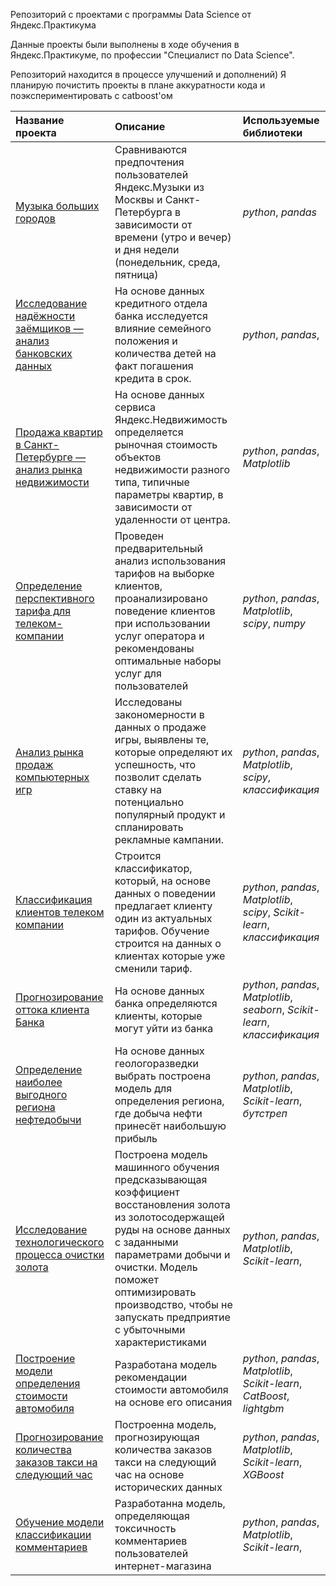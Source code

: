 
Репозиторий с проектами с программы Data Science от Яндекс.Практикума

Данные проекты были выполнены в ходе обучения в Яндекс.Практикуме, по профессии "Специалист по Data Science".

Репозиторий находится в процессе улучшений и дополнений)
Я планирую почистить проекты в плане аккуратности кода и поэкспериментировать с catboost'ом

| Название проекта                                                            | Описание                                                                                                                                                                                                                                                                                                                                             | Используемые библиотеки          | 
|:----------------------------------------------------------------------------|:-----------------------------------------------------------------------------------------------------------------------------------------------------------------------------------------------------------------------------------------------------------------------------------------------------------------------------------------------------|:---------------------------------|
| [Музыка больших городов](project_1)                                         | Сравниваются предпочтения пользователей Яндекс.Музыки из Москвы и Санкт-Петербурга в зависимости от времени (утро и вечер) и дня недели (понедельник, среда, пятница) | *python*, *pandas*  |
| [Исследование надёжности заёмщиков — анализ банковских данных](project_2)   | На основе данных кредитного отдела банка исследуется влияние семейного положения и количества детей на факт погашения кредита в срок. | *python*, *pandas*,              |
| [Продажа квартир в Санкт-Петербурге — анализ рынка недвижимости](project_3) | На основе данных сервиса Яндекс.Недвижимость определяется рыночная стоимость объектов недвижимости разного типа, типичные параметры квартир, в зависимости от удаленности от центра.                                                | *python*, *pandas*, *Matplotlib* |
| [Определение перспективного тарифа для телеком-компании](project_4)         | Проведен предварительный анализ использования тарифов на выборке клиентов, проанализировано поведение клиентов при использовании услуг оператора и рекомендованы оптимальные наборы услуг для пользователей | *python*, *pandas*, *Matplotlib*, *scipy*, *numpy* |
| [Анализ рынка продаж компьютерных игр](project_5)                           | Исследованы закономерности в данных о продаже игры, выявлены те, которые определяют их успешность, что позволит  сделать ставку на потенциально популярный продукт и спланировать рекламные кампании.       | *python*, *pandas*, *Matplotlib*, *scipy*, *классификация* |
| [Классификация клиентов телеком компании](project_6)                       | Строится классификатор, который, на основе данных о поведении  предлагает клиенту один из актуальных тарифов. Обучение строится на данных о клиентах которые уже сменили тариф.| *python*, *pandas*, *Matplotlib*, *scipy*, *Scikit-learn*, *классификация* |
| [Прогнозирование оттока клиента Банка](project_7)                       | На основе данных банка определяются клиенты, которые могут уйти из банка| *python*, *pandas*, *Matplotlib*, *seaborn*, *Scikit-learn*, *классификация* |
| [Определение наиболее выгодного региона нефтедобычи](project_8)       | На основе данных геологоразведки выбрать построена модель для определения региона, где добыча нефти принесёт наибольшую прибыль| *python*, *pandas*, *Matplotlib*,  *Scikit-learn*, *бутстреп*    |
| [Исследование технологического процесса очистки золота](project_9)                       | Построена модель машинного обучения предсказывающая коэффициент восстановления золота из золотосодержащей руды на основе данных с заданными параметрами добычи и очистки. Модель поможет оптимизировать производство, чтобы не запускать предприятие с убыточными характеристиками | *python*, *pandas*, *Matplotlib*,  *Scikit-learn*,  |
| [Построение модели определения стоимости автомобиля](project_11)                       | Разработана модель рекомендации стоимости автомобиля на основе его описания| *python*, *pandas*, *Matplotlib*,  *Scikit-learn*, *CatBoost*, *lightgbm* |
| [Прогнозирование количества заказов такси на следующий час](project_12)                       |  Построенна модель, прогнозирующая количества заказов такси на следующий час на основе исторических данных| *python*, *pandas*, *Matplotlib*,  *Scikit-learn*,  *XGBoost*|
| [Обучение модели классификации комментариев](project_13)                       | Разработанна модель, определяющая токсичность комментариев пользователей интернет-магазина| *python*, *pandas*, *Matplotlib*,  *Scikit-learn*,  |